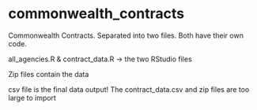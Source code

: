 # commonwealth_contracts
Commonwealth Contracts. Separated into two files. Both have their own code.

all_agencies.R & contract_data.R  -> the two RStudio files

Zip files contain the data

csv file is the final data output! The contract_data.csv and zip files are too large to import 
